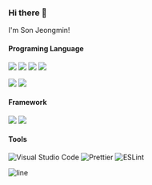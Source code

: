 ### Hi there 👋
I'm Son Jeongmin!


#### Programing Language
  <p>
  <img src="https://img.shields.io/badge/HTML-e34f26?style=flat-square&logo=HTML5&logoColor=white"/>
  <img src="https://img.shields.io/badge/CSS-1572b6?style=flat-square&logo=CSS3&logoColor=white"/>
  <img src="https://img.shields.io/badge/JavaScript-F7DF1E?style=flat-square&logo=JavaScript&logoColor=white"/>
  <img src="https://img.shields.io/badge/TypeScript-3178C6?style=flat-square&logo=TypeScript&logoColor=white"/>
</p>
<p>
  <img src="https://img.shields.io/badge/C-a8b9cc?style=flat-square&logo=C&logoColor=white"/>
  <img src="https://img.shields.io/badge/Java-007396?style=flat-square&logo=Java&logoColor=white"/>
</p>

#### Framework
<p>
  <img src="https://img.shields.io/badge/React-61DAFB?style=flat-square&logo=React&logoColor=white"/>
  <img src="https://img.shields.io/badge/Next.js-000000?style=flat-square&logo=Next.js&logoColor=white"/>
</p>

#### Tools
<p>
  <img src="https://img.shields.io/badge/VSCode-007ACC?style=flat-square&logo=Visual Studio Code&logoColor=white" alt="Visual Studio Code" />
  <img src="https://img.shields.io/badge/Prettier-F7B93E?style=flat-square&logo=Prettier&logoColor=black" alt="Prettier" />
  <img src="https://img.shields.io/badge/ESLint-4B32C3?style=flat-square&logo=ESLint&logoColor=white" alt="ESLint" />
</p>



![line](https://capsule-render.vercel.app/api?type=soft&color=timeGradient&height=10)

